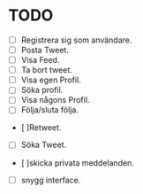 # TODO 
- [ ] Registrera sig som användare.
- [ ] Posta Tweet. 
- [ ] Visa Feed. 
- [ ] Ta bort tweet. 
- [ ] Visa egen Profil.
- [ ] Söka profil.
- [ ] Visa någons Profil.
- [ ] Följa/sluta följa.
- [ ]Retweet. 
- [ ] Söka Tweet.
- [ ]skicka privata meddelanden. 
- [ ] snygg interface. 

